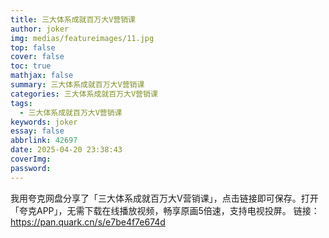 ```yaml
---
title: 三大体系成就百万大V营销课
author: joker
img: medias/featureimages/11.jpg
top: false
cover: false
toc: true
mathjax: false
summary: 三大体系成就百万大V营销课
categories: 三大体系成就百万大V营销课
tags:
  - 三大体系成就百万大V营销课
keywords: joker
essay: false
abbrlink: 42697
date: 2025-04-20 23:38:43
coverImg:
password:
---
```


我用夸克网盘分享了「三大体系成就百万大V营销课」，点击链接即可保存。打开「夸克APP」，无需下载在线播放视频，畅享原画5倍速，支持电视投屏。
链接：https://pan.quark.cn/s/e7be4f7e674d
